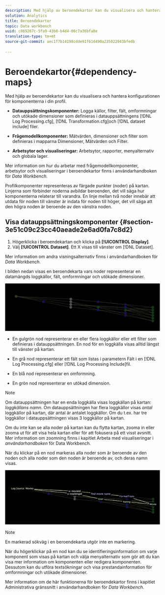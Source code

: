 ```yaml
---
description: Med hjälp av beroendekartor kan du visualisera och hantera konfigurationen för komponenterna i din profil.
solution: Analytics
title: Beroendekartor
topic: Data workbench
uuid: c869267c-5fa9-43b8-b4d4-06c7a36bfa8e
translation-type: tm+mt
source-git-commit: aec1f7b14198cdde91f61d490a235022943bfedb

---
```



# Beroendekartor{#dependency-maps}

Med hjälp av beroendekartor kan du visualisera och hantera konfigurationen för komponenterna i din profil.

* **Datauppsättningskomponenter:** Logga källor, filter, fält, omformningar och utökade dimensioner som definieras i datauppsättningens [!DNL Log Processing.cfg], [!DNL Transformation.cfg]och [!DNL dataset include] filer.

* **Frågemodellkomponenter:** Mätvärden, dimensioner och filter som definieras i mapparna Dimensioner, Mätvärden och Filter.
* **Arbetsytor och visualiseringar:** Arbetsytor, rapporter, menyalternativ och globala lager.

Mer information om hur du arbetar med frågemodellkomponenter, arbetsytor och visualiseringar i beroendekartor finns i användarhandboken för *Data Workbench*.

Profilkomponenter representeras av färgade punkter (noder) på kartan. Linjerna som förbinder noderna avbildar beroenden, det vill säga hur komponenterna relaterar till varandra. En linje mellan två noder innebär att utdata för noden till vänster är indata för noden till höger, det vill säga att den högra noden är beroende av den vänstra noden.

## Visa datauppsättningskomponenter {#section-3e51c09c23cc40aeade2e6ad0fa7c8d2}

1. Högerklicka i beroendekartan och klicka på **[!UICONTROL Display]**.
1. Välj **[!UICONTROL Dataset]**. Ett X visas till vänster om [!DNL Dataset].

Mer information om andra visningsalternativ finns i användarhandboken för *Data Workbench*.

I bilden nedan visas en beroendekarta vars noder representerar en datamängds loggkällor, fält, omformningar och utökade dimensioner.

![](assets/vis_DependencyMap.png)

* En gulgrön nod representerar en eller flera loggkällor eller ett filter som definieras i datauppsättningen. En nod för en loggkälla visas alltid längst till vänster på kartan.
* En grå nod representerar ett fält som listas i parametern Fält i en [!DNL Log Processing.cfg] eller [!DNL Log Processing Include]fil.

* En blå nod representerar en omformning.
* En grön nod representerar en utökad dimension.

>[!NOTE]
>
>Om datauppsättningen har en enda loggkälla visas loggkällan på kartan: *loggkällans namn*. Om datauppsättningen har flera loggkällor visas *antal* loggkällor på kartan, där antal är antalet loggkällor. Om du t.ex. har tre loggkällor i datauppsättningen visas 3 loggkällor på kartan.

Om du inte kan se alla noder på kartan kan du flytta kartan, zooma in eller zooma ut för att visa hela kartan eller för att fokusera på ett visst avsnitt. Mer information om zoomning finns i kapitlet Arbeta med visualiseringar i *användarhandboken* för Data Workbench.

När du klickar på en nod markeras alla noder som är beroende av den noden och alla noder som den noden är beroende av, och deras namn visas.

![](assets/vis_DependencyMap_HighlightedPath.png)

>[!NOTE]
>
>En markerad sökväg i en beroendekarta utgör inte en markering.

När du högerklickar på en nod kan du se identifieringsinformation om varje komponent som visas på kartan och välja menyalternativ som gör att du kan visa mer information om komponenten eller redigera komponenten. Dessutom kan du utföra textsökningar och visa prestandainformation för omformningar och utökade dimensioner.

Mer information om de här funktionerna för beroendekartor finns i kapitlet Administrativa gränssnitt i användarhandboken för *Data Workbench*.
